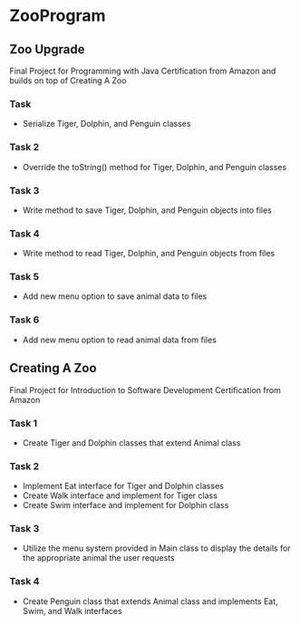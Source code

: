 # ZooProgram

## Zoo Upgrade
Final Project for Programming with Java Certification from Amazon and builds on top of Creating A Zoo

### Task 
- Serialize Tiger, Dolphin, and Penguin classes

### Task 2
- Override the toString() method for Tiger, Dolphin, and Penguin classes

### Task 3
- Write method to save Tiger, Dolphin, and Penguin objects into files

### Task 4
- Write method to read Tiger, Dolphin, and Penguin objects from files

### Task 5
- Add new menu option to save animal data to files

### Task 6
- Add new menu option to read animal data from files

## Creating A Zoo
Final Project for Introduction to Software Development Certification from Amazon

### Task 1
- Create Tiger and Dolphin classes that extend Animal class

### Task 2
- Implement Eat interface for Tiger and Dolphin classes
- Create Walk interface and implement for Tiger class
- Create Swim interface and implement for Dolphin class

### Task 3
- Utilize the menu system provided in Main class to display the details for the appropriate animal the user requests

### Task 4
- Create Penguin class that extends Animal class and implements Eat, Swim, and Walk interfaces
